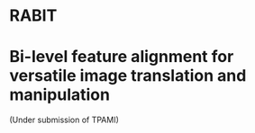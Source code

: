 # RABIT
# Bi-level feature alignment for versatile image translation and manipulation 
(Under submission of TPAMI)
